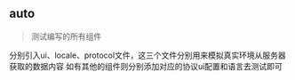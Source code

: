 ## auto

> 测试编写的所有组件

分别引入ui、locale、protocol文件，这三个文件分别用来模拟真实环境从服务器获取的数据内容
如有其他的组件则分别添加对应的协议ui配置和语言去测试即可
